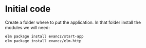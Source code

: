 # Initial code

Create a folder where to put the application. In that folder install the modules we will need:

```bash
elm package install evancz/start-app
elm package install evancz/elm-http
```